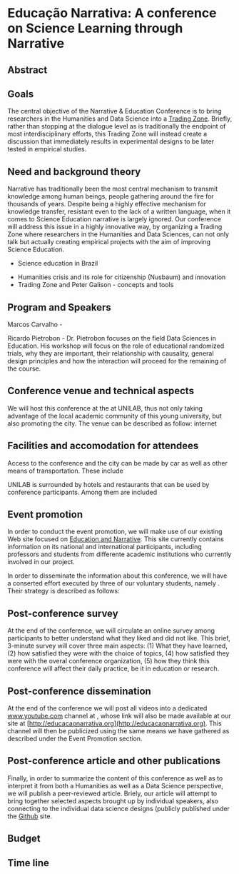 # Educação Narrativa: A conference on Science Learning through Narrative

## Abstract
<!-- write at the end -->

## Goals

The central objective of the Narrative & Education Conference is to bring researchers in the Humanities and Data Science into a [Trading Zone](http://en.wikipedia.org/wiki/Trading_zones). Briefly, rather than stopping at the dialogue level as is traditionally the endpoint of most interdisciplinary efforts, this Trading Zone will instead create a discussion that immediately results in experimental designs to be later tested in empirical studies. 

## Need and background theory

Narrative has traditionally been the most central mechanism to transmit knowledge among human beings, people gathering around the fire for thousands of years. Despite being a highly effective mechanism for knowledge transfer, resistant even to the lack of a written language, when it comes to Science Education narrative is largely ignored. Our conference will address this issue in a highly innovative way, by organizing a Trading Zone where researchers in the Humanities and Data Sciences, can not only talk but actually creating empirical projects with the aim of improving Science Education.

* Science education in Brazil

<!-- Marcos to write about topics below -->
* Humanities crisis and its role for citizenship (Nusbaum) and innovation
* Trading Zone and Peter Galison - concepts and tools




## Program and Speakers

Marcos Carvalho - 

Ricardo Pietrobon - Dr. Pietrobon focuses on the field Data Sciences in Education. His workshop will focus on the role of educational randomized trials, why they are important, their relationship with causality, general design principles and how the interaction will proceed for the remaining of the course.



## Conference venue and technical aspects

We will host this conference at the <!-- ref --> at UNILAB, thus not only taking advantage of the local academic community of this young university, but also promoting the city. The venue can be described as follow: <!-- Marcos, por favor acrescente detalhes onde você planeja realizar -->
internet

## Facilities and accomodation for attendees

Access to the conference and the city can be made by car as well as other means of transportation. These include <!-- Marcos, por favor adicione -->

UNILAB is surrounded by hotels and restaurants that can be used by conference participants. Among them are included <!-- Marcos, por favor adicione -->



## Event promotion

In order to conduct the event promotion, we will make use of our existing Web site focused on [Education and Narrative](http://educacaonarrativa.org). This site currently contains information on its national and international participants, including professors and students from differente academic institutions who currently involved in our project. 

In order to disseminate the information about this conference, we will have a conserted effort executed by three of our voluntary students, namely <!-- Marcos, adicionar nomes-->. Their strategy is described as follows:

<!-- add strategy -->



## Post-conference survey

At the end of the conference, we will circulate an online survey among participants to better understand what they liked and did not like. This brief, 3-minute survey will cover three main aspects: (1) What they have learned, (2) how satisfied they were with the choice of topics, (4) how satisfied they were with the overal conference organization, (5) how they think this conference will affect their daily practice, be it in education or research.


## Post-conference dissemination

At the end of the conference we will post all videos into a dedicated www.youtube.com channel at <!-- add link -->, whose link will also be made available at our site at [http://educacaonarrativa.org](http://educacaonarrativa.org). This channel will then be publicized using the same means we have gathered as described under the Event Promotion section.

## Post-conference article and other publications

Finally, in order to summarize the content of this conference as well as to interpret it from both a Humanities as well as a Data Science perspective, we will publish a peer-reviewed article. Briely, our article will attempt to bring together selected aspects brought up by individual speakers, also connecting to the individual data science designs (publicly published under the [Github]() site.



## Budget


## Time line

<!-- 
emails universidades humanas, gravação, youtube, assistente, ciencia tecnologia e sociedade, passagens estadia, internet, cartas de aceitação, plos one with waiver,

 -->